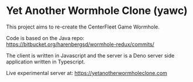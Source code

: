 # Yet Another Wormhole Clone (yawc)

This project aims to re-create the CenterFleet Game Wormhole.

Code is based on the Java repo:
https://bitbucket.org/harenbergsd/wormhole-redux/commits/

The client is written in Javascript and the server is a Deno server side
application written in Typescript.

Live experimental server at: https://yetanotherwormholeclone.com